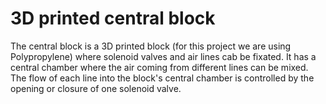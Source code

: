# 3D printed central block

The central block is a 3D printed block (for this project we are using Polypropylene) where solenoid valves  and air lines cab be fixated. It has a central chamber where the air coming from different lines can be mixed. The flow of each line into the block's central chamber is controlled by the opening or closure of one solenoid valve.


